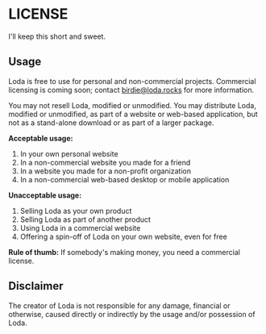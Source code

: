 # LICENSE

I'll keep this short and sweet.

## Usage

Loda is free to use for personal and non-commercial projects. Commercial licensing is coming soon; contact [birdie@loda.rocks](mailto:info@loda.rocks) for more information.

You may not resell Loda, modified or unmodified. You may distribute Loda, modified or unmodified, as part of a website or web-based application, but not as a stand-alone download or as part of a larger package.

**Acceptable usage:**

1. In your own personal website
2. In a non-commercial website you made for a friend
3. In a website you made for a non-profit organization
4. In a non-commercial web-based desktop or mobile application

**Unacceptable usage:**

1. Selling Loda as your own product
2. Selling Loda as part of another product
3. Using Loda in a commercial website
4. Offering a spin-off of Loda on your own website, even for free

**Rule of thumb:** If somebody's making money, you need a commercial license.

## Disclaimer

The creator of Loda is not responsible for any damage, financial or otherwise, caused directly or indirectly by the usage and/or possession of Loda.
